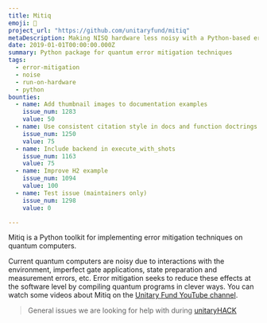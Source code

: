 ```yaml
---
title: Mitiq
emoji: 🌴
project_url: "https://github.com/unitaryfund/mitiq"
metaDescription: Making NISQ hardware less noisy with a Python-based error mitigating package.
date: 2019-01-01T00:00:00.000Z
summary: Python package for quantum error mitigation techniques
tags:
  - error-mitigation
  - noise
  - run-on-hardware
  - python
bounties:
  - name: Add thumbnail images to documentation examples
    issue_num: 1283
    value: 50
  - name: Use consistent citation style in docs and function doctrings.
    issue_num: 1250
    value: 75
  - name: Include backend in execute_with_shots
    issue_num: 1163
    value: 75
  - name: Improve H2 example
    issue_num: 1094
    value: 100
  - name: Test issue (maintainers only)
    issue_num: 1298
    value: 0  

---
```


Mitiq is a Python toolkit for implementing error mitigation techniques on quantum computers.

Current quantum computers are noisy due to interactions with the environment, imperfect gate applications, state preparation and measurement errors, etc.
Error mitigation seeks to reduce these effects at the software level by compiling quantum programs in clever ways.
You can watch some videos about Mitiq on the [Unitary Fund YouTube channel](https://www.youtube.com/watch?v=5KDQtWzJcfw&list=PL-VMs2BCTI_lklMMfY4iMdETT19rgZe5o).

> General issues we are looking for help with during [unitaryHACK](https://github.com/unitaryfund/mitiq/contribute)
